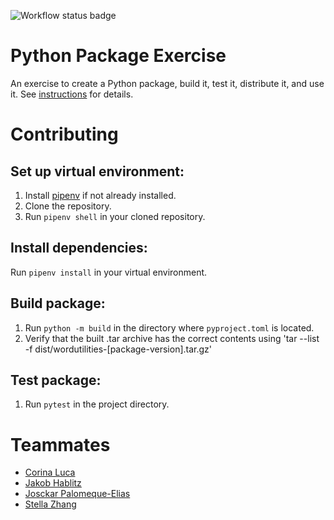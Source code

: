 ![Workflow status badge](https://github.com/software-students-spring2024/3-python-package-exercise-snailman/actions/workflows/build.yml/badge.svg)
# Python Package Exercise

An exercise to create a Python package, build it, test it, distribute it, and use it. See [instructions](./instructions.md) for details.

# Contributing

## Set up virtual environment:

1. Install [pipenv](https://github.com/nyu-software-engineering/python-package-example?tab=readme-ov-file) if not already installed.
2. Clone the repository.
3. Run `pipenv shell` in your cloned repository.

## Install dependencies:

Run `pipenv install` in your virtual environment.

## Build package:

1. Run `python -m build` in the directory where `pyproject.toml` is located.
2. Verify that the built .tar archive has the correct contents using 'tar --list -f dist/wordutilities-[package-version].tar.gz'

## Test package:

1. Run `pytest` in the project directory.

# Teammates

* [Corina Luca](https://github.com/CorinaLucaFocsan)
* [Jakob Hablitz](https://github.com/jsh9965)
* [Josckar Palomeque-Elias](https://github.com/josckar)
* [Stella Zhang](https://github.com/qq3173732005)